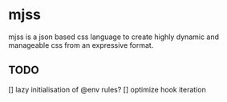 # mjss

mjss is a json based css language to create highly dynamic and manageable css from an expressive format.

## TODO

[] lazy initialisation of @env rules?
[] optimize hook iteration